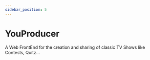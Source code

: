 ```yaml
---
sidebar_position: 5
---
```


# YouProducer

A Web FrontEnd for the creation and sharing of classic TV Shows like Contests, Quitz...
